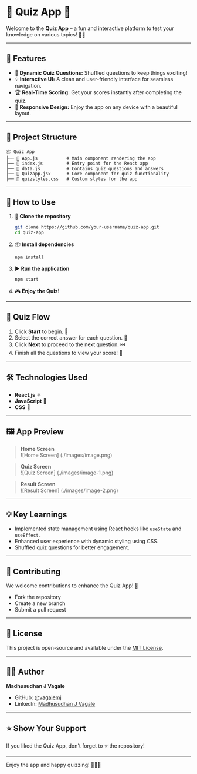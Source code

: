 # 🎉 **Quiz App** 🎉

Welcome to the **Quiz App** – a fun and interactive platform to test your knowledge on various topics! 🧠✨

---

## 🚀 **Features**

- 🌟 **Dynamic Quiz Questions:** Shuffled questions to keep things exciting!  
- 💡 **Interactive UI:** A clean and user-friendly interface for seamless navigation.  
- 🏆 **Real-Time Scoring:** Get your scores instantly after completing the quiz.  
- 🎨 **Responsive Design:** Enjoy the app on any device with a beautiful layout.

---

## 📂 **Project Structure**

```
📦 Quiz App
├── 📄 App.js           # Main component rendering the app
├── 📄 index.js         # Entry point for the React app
├── 📄 data.js          # Contains quiz questions and answers
├── 📄 Quizapp.jsx      # Core component for quiz functionality
├── 📄 quizstyles.css   # Custom styles for the app
```

---

## 📜 **How to Use**

1. 🔧 **Clone the repository**  
   ```bash
   git clone https://github.com/your-username/quiz-app.git
   cd quiz-app
   ```

2. 📦 **Install dependencies**  
   ```bash
   npm install
   ```

3. ▶️ **Run the application**  
   ```bash
   npm start
   ```

4. 🎮 **Enjoy the Quiz!**

---

## 🌟 **Quiz Flow**

1. Click **Start** to begin. 🚀  
2. Select the correct answer for each question. 🧐  
3. Click **Next** to proceed to the next question. ⏭️  
4. Finish all the questions to view your score! 🏅

---

## 🛠️ **Technologies Used**

- **React.js** ⚛️  
- **JavaScript** 📜  
- **CSS** 🎨  

---

## 🖼️ **App Preview**

> **Home Screen**  
![Home Screen] (./images/image.png)

> **Quiz Screen**  
![Quiz Screen] (./images/image-1.png)

> **Result Screen**  
![Result Screen] (./images/image-2.png)

---

## 💡 **Key Learnings**

- Implemented state management using React hooks like `useState` and `useEffect`.  
- Enhanced user experience with dynamic styling using CSS.  
- Shuffled quiz questions for better engagement.

---

## 🤝 **Contributing**

We welcome contributions to enhance the Quiz App! 🙌  
- Fork the repository  
- Create a new branch  
- Submit a pull request  

---

## 📝 **License**

This project is open-source and available under the [MIT License](LICENSE).  

---

## 👨‍💻 **Author**

**Madhusudhan J Vagale**  
- GitHub: [@vagalemj](https://github.com/vagalemj)  
- LinkedIn: [Madhusudhan J Vagale](https://linkedin.com/in/mjvagale)

---

## ⭐ **Show Your Support**

If you liked the Quiz App, don't forget to ⭐ the repository!  

---

Enjoy the app and happy quizzing! 🎉🧠✨